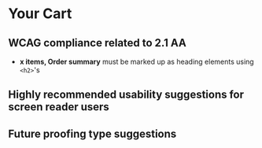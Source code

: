 # Your Cart
## WCAG compliance related to 2.1 AA
- **x items, Order summary** must be marked up as heading elements using `<h2>`'s
## Highly recommended usability suggestions for screen reader users
## Future proofing type suggestions

